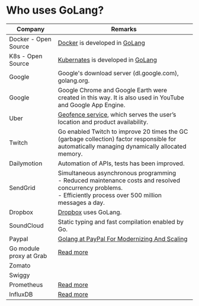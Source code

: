# Who uses GoLang?

| Company                 | Remarks                                                                                                                                                                 |
|-------------------------|-------------------------------------------------------------------------------------------------------------------------------------------------------------------------|
| Docker - Open Source    | [Docker](https://github.com/Anshul619/System-Designs/blob/main/src/1_HLDDesignComponents/6_ContainerOrchestrationServices/Docker/Readme.md) is developed in [GoLang]()  |
| K8s - Open Source       | [Kubernates](https://github.com/Anshul619/System-Designs/blob/main/src/1_HLDDesignComponents/6_ContainerOrchestrationServices/Kubernates.md) is developed in [GoLang]() |
| Google                  | Google's download server (dl.google.com), golang.org.                                                                                                                   |
| Google                  | Google Chrome and Google Earth were created in this way. It is also used in YouTube and Google App Engine.                                                              |
| Uber                    | [Geofence service](https://www.uber.com/en-IN/blog/go-geofence-highest-query-per-second-service/), which serves the user’s location and product availability.           |
| Twitch                  | Go enabled Twitch to improve 20 times the GC (garbage collection) factor responsible for automatically managing dynamically allocated memory.                           |
| Dailymotion             | Automation of APIs, tests has been improved.                                                                                                                            |
| SendGrid                | Simultaneous asynchronous programming<br/>- Reduced maintenance costs and resolved concurrency problems.<br/>- Efficiently process over 500 million messages a day.     |
| Dropbox                 | [Dropbox](https://dropbox.tech/infrastructure/open-sourcing-our-go-libraries) uses GoLang.                                                                              |
| SoundCloud              | Static typing and fast compilation enabled by Go.                                                                                                                       |
| Paypal                  | [Golang at PayPal For Modernizing And Scaling](https://www.linkedin.com/pulse/golang-paypal-modernizing-scaling-reemi-shirsath/)                                        |
| Go module proxy at Grab | [Read more](https://engineering.grab.com/go-module-proxy)                                                                                                               |
| Zomato                  |                                                                                                                                                                         |
| Swiggy                  |                                                                                                                                                                         |
| Prometheus                  | [Read more](https://logz.io/blog/prometheus-influxdb/)                                                                                                                                                                        |
| InfluxDB                  | [Read more](https://logz.io/blog/prometheus-influxdb/)                                                                                                                                                                         |
